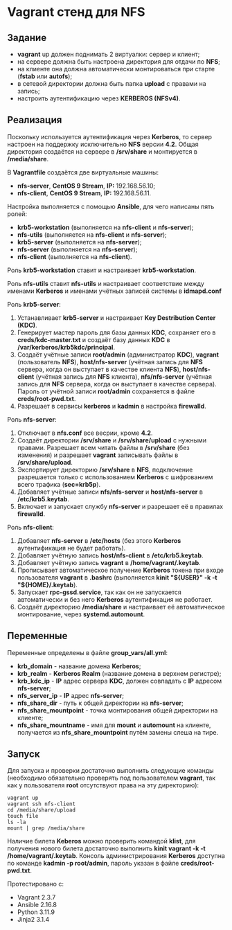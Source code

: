 # Vagrant стенд для NFS

## Задание

- **vagrant** up должен поднимать 2 виртуалки: сервер и клиент;
- на сервере должна быть настроена директория для отдачи по **NFS**;
- на клиенте она должна автоматически монтироваться при старте (**fstab** или **autofs**);
- в сетевой директории должна быть папка **upload** с правами на запись;
- настроить аутентификацию через **KERBEROS (NFSv4)**.

## Реализация

Поскольку используется аутентификация через **Kerberos**, то сервер настроен на поддержку исключительно **NFS** версии **4.2**. Общая директория создаётся на сервере в **/srv/share** и монтируется в **/media/share**.

В **Vagrantfile** создаётся две виртуальные машины:

- **nfs-server**, **CentOS 9 Stream**, **IP:** 192.168.56.10;
- **nfs-client**, **CentOS 9 Stream**, **IP:** 192.168.56.11.

Настройка выполняется с помощью **Ansible**, для чего написаны пять ролей:

- **krb5-workstation** (выполняется на **nfs-client** и **nfs-server**);
- **nfs-utils** (выполняется на **nfs-client** и **nfs-server**);
- **krb5-server** (выполняется на **nfs-server**);
- **nfs-server** (выполняется на **nfs-server**);
- **nfs-client** (выполняется на **nfs-client**).

Роль **krb5-workstation** ставит и настраивает **krb5-workstation**.

Роль **nfs-utils** ставит **nfs-utils** и настраивает соответствие между именами **Kerberos** и именами учётных записей системы в **idmapd.conf**

Роль **krb5-server**:

1. Устанавливает **krb5-server** и настраивает **Key Destribution Center (KDC)**.
2. Генерирует мастер пароль для базы данных **KDC**, сохраняет его в **creds/kdc-master.txt** и создаёт базу данных **KDC** в **/var/kerberos/krb5kdc/principal**.
3. Создаёт учётные записи **root/admin** (администратор **KDC**), **vagrant** (пользователь **NFS**), **host/nfs-server** (учётная запись для **NFS** сервера, когда он выступает в качестве клиента **NFS**), **host/nfs-client** (учётная запись для **NFS** клиента), **nfs/nfs-server** (учётная запись для **NFS** сервера, когда он выступает в качестве сервера). Пароль от учётной записи **root/admin** сохраняется в файле **creds/root-pwd.txt**.
4. Разрешает в сервисы **kerberos** и **kadmin** в настройка **firewalld**.

Роль **nfs-server**:

1. Отключает в **nfs.conf** все весрии, кроме **4.2**.
2. Создаёт директории **/srv/share** и **/srv/share/upload** с нужными правами. Разрешает всем читать файлы в **/srv/share** (без изменения) и разрешает **vagrant** записывать файлы в **/srv/share/upload**.
3. Экспортирует директорию **/srv/share** в **NFS**, подключение разрешается только с использованием **Kerberos** с шифрованием всего трафика (**sec=krb5p**).
4. Добавляет учётные записи **nfs/nfs-server** и **host/nfs-server** в **/etc/krb5.keytab**.
5. Включает и запускает службу **nfs-server** и разрешает её в правилах **firewalld**.

Роль **nfs-client**:

1. Добавляет **nfs-server** в **/etc/hosts** (без этого **Kerberos** аутентификация не будет работать).
2. Добавляет учётную запись **host/nfs-client** в **/etc/krb5.keytab**.
3. Добавляет учётную запись **vagrant** в **/home/vagrant/.keytab**.
4. Прописывает автоматическое получение **Kerberos** токена при входе пользователя **vagrant** в **.bashrc** (выполняется **kinit "${USER}" -k -t "${HOME}/.keytab**).
5. Запускает **rpc-gssd.service**, так как он не запускается автоматически и без него **Kerberos** аутентификация не работает.
6. Создаёт директорию **/media/share** и настраивает её автоматическое монтирование, через **systemd.automount**.

## Переменные

Переменные определены в файле **group_vars/all.yml**:

- **krb_domain** - название домена **Kerberos**;
- **krb_realm** - **Kerberos Realm** (название домена в верхнем регистре);
- **krb_kdc_ip** - **IP** адрес сервера **KDC**, должен совпадать с **IP** адресом **nfs-server**;
- **nfs_server_ip** - **IP** адрес **nfs-server**;
- **nfs_share_dir** - путь к общей директории на **nfs-server**;
- **nfs_share_mountpoint** - точка монтирования общей директории на клиенте;
- **nfs_share_mountname** - имя для **mount** и **automount** на клиенте, получается из **nfs_share_mountpoint** путём замены слеша на тире.

## Запуск

Для запуска и проверки достаточно выполнить следующие команды (необходимо обязательно проверять под пользователем **vagrant**, так как у пользователя **root** отсутствуют права на эту директорию):

```shell
vagrant up
vagrant ssh nfs-client
cd /media/share/upload
touch file
ls -la
mount | grep /media/share
```

Наличие билета **Keberos** можно проверить командой **klist**, для получения нового билета достаточно выполнить **kinit vagrant -k -t /home/vagrant/.keytab**. Консоль администрирования **Kerberos** доступна по команде **kadmin -p root/admin**, пароль указан в файле **creds/root-pwd.txt**.

Протестировано с:

- Vagrant 2.3.7
- Ansible 2.16.8
- Python 3.11.9
- Jinja2 3.1.4
